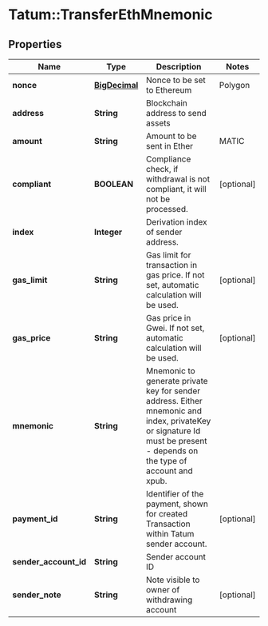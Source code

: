 # Tatum::TransferEthMnemonic

## Properties
Name | Type | Description | Notes
------------ | ------------- | ------------- | -------------
**nonce** | [**BigDecimal**](BigDecimal.md) | Nonce to be set to Ethereum | Polygon | KCS | XDC transaction. If not present, last known nonce will be used. | [optional] 
**address** | **String** | Blockchain address to send assets | 
**amount** | **String** | Amount to be sent in Ether | MATIC | XDC | KCS. | 
**compliant** | **BOOLEAN** | Compliance check, if withdrawal is not compliant, it will not be processed. | [optional] 
**index** | **Integer** | Derivation index of sender address. | 
**gas_limit** | **String** | Gas limit for transaction in gas price. If not set, automatic calculation will be used. | [optional] 
**gas_price** | **String** | Gas price in Gwei. If not set, automatic calculation will be used. | [optional] 
**mnemonic** | **String** | Mnemonic to generate private key for sender address. Either mnemonic and index, privateKey or signature Id must be present - depends on the type of account and xpub. | 
**payment_id** | **String** | Identifier of the payment, shown for created Transaction within Tatum sender account. | [optional] 
**sender_account_id** | **String** | Sender account ID | 
**sender_note** | **String** | Note visible to owner of withdrawing account | [optional] 

